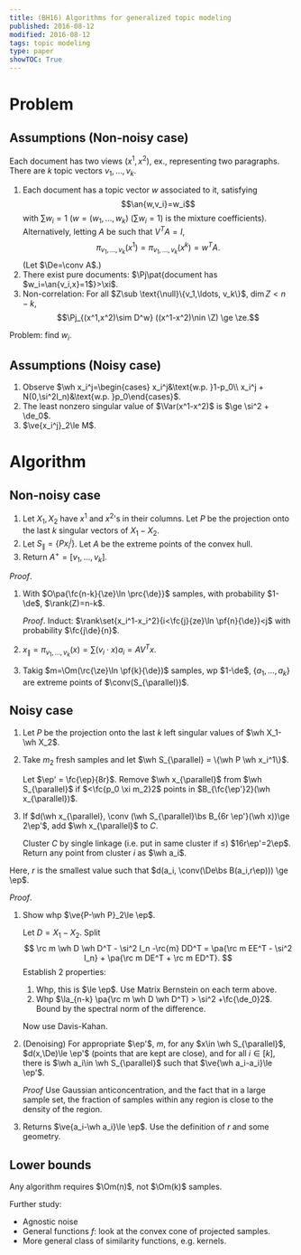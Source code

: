 ```yaml
---
title: (BH16) Algorithms for generalized topic modeling
published: 2016-08-12
modified: 2016-08-12
tags: topic modeling
type: paper
showTOC: True
---
```


# Problem

## Assumptions (Non-noisy case)

Each document has two views $(x^1,x^2)$, ex., representing two paragraphs. There are $k$ topic vectors $v_1,\ldots, v_k$. 

1.  Each document has a topic vector $w$ associated to it, satisfying 
	$$\an{w,v_i}=w_i$$
	with $\sum w_i=1$ ($w=(w_1,\ldots, w_k)$ ($\sum w_i=1$) is the mixture coefficients). Alternatively, letting $A$ be such that $V^TA=I$, 
    $$\pi_{v_1,\ldots, v_k}(x^1)=\pi_{v_1,\ldots, v_k}(x^k) = w^TA.$$
	(Let $\De=\conv A$.)
2.  There exist pure documents: $\Pj\pat{document has $w_i=\an{v_i,x}=1$}>\xi$.
3.  Non-correlation: For all $Z\sub \text{\null}\{v_1,\ldots, v_k\}$, $\dim Z<n-k$, 
    $$\Pj_{(x^1,x^2)\sim D^w} ((x^1-x^2)\nin \Z) \ge \ze.$$
	
Problem: find $w_i$.

## Assumptions (Noisy case)

1.  Observe $\wh x_i^j=\begin{cases} x_i^j&\text{w.p. }1-p_0\\ x_i^j + N(0,\si^2I_n)&\text{w.p. }p_0\end{cases}$.
2.  The least nonzero singular value of $\Var(x^1-x^2)$ is $\ge \si^2 + \de_0$.
3. $\ve{x_i^j}_2\le M$.

# Algorithm

## Non-noisy case

1. Let $X_1,X_2$ have $x^1$ and $x^2$'s in their columns. Let $P$ be the projection onto the last $k$ singular vectors of $X_1-X_2$.
2. Let $S_\parallel = \{Px_i^j\}$. Let $A$ be the extreme points of the convex hull.
3. Return $A^+=[v_1,\ldots, v_k]$.

*Proof*. 

1.  With $O\pa{\fc{n-k}{\ze}\ln \prc{\de}}$ samples, with probability $1-\de$, $\rank(Z)=n-k$.

    *Proof*. Induct: $\rank\set{x_i^1-x_i^2}{i<\fc{j}{ze}\ln \pf{n}{\de}}<j$ with probability $\fc{j\de}{n}$.
2.  $x_{\parallel} = \pi_{v_1,\ldots, v_k}(x) = \sum (v_i \cdot x)a_i = AV^T x$.
3.  Takig $m=\Om(\rc{\ze}\ln \pf{k}{\de})$ samples, wp $1-\de$, $\{a_1,\ldots, a_k\}$ are extreme points of $\conv(S_{\parallel})$.

## Noisy case

1.  Let $P$ be the projection onto the last $k$ left singular values of $\wh X_1-\wh X_2$.
2.  Take $m_2$ fresh samples and let $\wh S_{\parallel} = \{\wh P \wh x_i^1\}$.

    Let $\ep' = \fc{\ep}{8r}$. Remove $\wh x_{\parallel}$ from $\wh S_{\parallel}$ if $<\fc{p_0 \xi m_2}2$ points in $B_{\fc{\ep'}2}(\wh x_{\parallel})$.
3.  If $d(\wh x_{\parallel}, \conv (\wh S_{\parallel}\bs B_{6r \ep'}(\wh x))\ge 2\ep'$, add $\wh x_{\parallel}$ to $C$.

    Cluster $C$ by single linkage (i.e. put in same cluster if $\le$) $16r\ep'=2\ep$. Return any point from cluster $i$ as $\wh a_i$.

Here, $r$ is the smallest value such that $d(a_i, \conv(\De\bs B(a_i,r\ep))) \ge \ep$.

*Proof*. 

1.  Show whp $\ve{P-\wh P}_2\le \ep$.

    Let $D=X_1-X_2$. Split
	$$ \rc m \wh D \wh D^T - \si^2 I_n -\rc{m} DD^T = \pa{\rc m EE^T - \si^2 I_n} + \pa{\rc m DE^T + \rc m ED^T}. $$
	Establish 2 properties:
	
	1.  Whp, this is $\le \ep$. Use Matrix Bernstein on each term above.
	2.  Whp $\la_{n-k} \pa{\rc m \wh D \wh D^T) > \si^2 +\fc{\de_0}2$. Bound by the spectral norm of the difference.
	
	Now use Davis-Kahan.
2.  (Denoising) For appropriate $\ep'$, $m$, for any $x\in \wh S_{\parallel}$, $d(x,\De)\le \ep'$ (points that are kept are close), and for all $i\in [k]$, there is $\wh a_i\in \wh S_{\parallel}$ such that $\ve{\wh a_i-a_i}\le \ep'$.

    *Proof* Use Gaussian anticoncentration, and the fact that in a large sample set, the fraction of samples within any region is close to the density of the region.
3.  Returns $\ve{a_i-\wh a_i}\le \ep$. Use the definition of $r$ and some geometry.

## Lower bounds

Any algorithm requires $\Om(n)$, not $\Om(k)$ samples.

Further study:

* Agnostic noise
* General functions $f$: look at the convex cone of projected samples.
* More general class of similarity functions, e.g. kernels.

